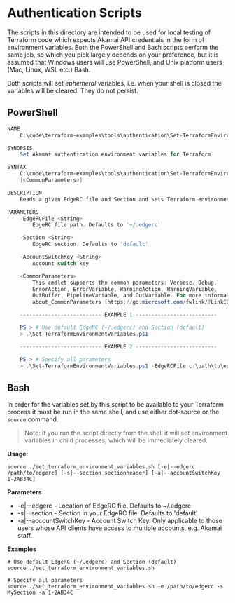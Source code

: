 # Authentication Scripts

The scripts in this directory are intended to be used for local testing of Terraform code which expects Akamai API credentials in the form of
environment variables. Both the PowerShell and Bash scripts perform the same job, so which you pick largely depends on your preference, but it
is assumed that Windows users will use PowerShell, and Unix platform users (Mac, Linux, WSL etc.) Bash.

Both scripts will set _ephemeral_ variables, i.e. when your shell is closed the variables will be cleared. They do not persist.

## PowerShell

```powershell
NAME
    C:\code\terraform-examples\tools\authentication\Set-TerraformEnvironmentVariables.ps1

SYNOPSIS
    Set Akamai authentication environment variables for Terraform

SYNTAX
    C:\code\terraform-examples\tools\authentication\Set-TerraformEnvironmentVariables.ps1 [[-EdgeRCFile] <String>] [[-Section] <String>] [[-AccountSwitchKey] <String>]
    [<CommonParameters>]

DESCRIPTION
    Reads a given EdgeRC file and Section and sets Terraform environment variables

PARAMETERS
    -EdgeRCFile <String>
        EdgeRC file path. Defaults to '~/.edgerc'

    -Section <String>
        EdgeRC section. Defaults to 'default'

    -AccountSwitchKey <String>
        Account switch key

    <CommonParameters>
        This cmdlet supports the common parameters: Verbose, Debug,
        ErrorAction, ErrorVariable, WarningAction, WarningVariable,
        OutBuffer, PipelineVariable, and OutVariable. For more information, see
        about_CommonParameters (https://go.microsoft.com/fwlink/?LinkID=113216).

    -------------------------- EXAMPLE 1 --------------------------

    PS > # Use default EdgeRC (~/.edgerc) and Section (default)
    > .\Set-TerraformEnvironmentVariables.ps1

    -------------------------- EXAMPLE 2 --------------------------

    PS > # Specify all parameters
    > .\Set-TerraformEnvironmentVariables.ps1 -EdgeRCFile c:\path\to\edgerc -Section MySection -AccountSwitchKey 1-2AB34C
```

## Bash

In order for the variables set by this script to be available to your Terraform process it must be run in the same shell, and use either dot-source or
the `source` command.

> Note: if you run the script directly from the shell it will set environment variables in child processes, which will be immediately cleared.

**Usage**:

```shell
source ./set_terraform_environment_variables.sh [-e|--edgerc /path/to/edgerc] [-s|--section sectionheader] [-a|--accountSwitchKey 1-2AB34C]
```

**Parameters**

- -e|--edgerc - Location of EdgeRC file. Defaults to ~/.edgerc
- -s|--section - Section in your EdgeRC file. Defaults to 'default'
- -a|--accountSwitchKey - Account Switch Key. Only applicable to those users whose API clients have access to multiple accounts, e.g. Akamai staff.

**Examples**

```shell
# Use default EdgeRC (~/.edgerc) and Section (default)
source ./set_terraform_environment_variables.sh
```

```shell
# Specify all parameters
source ./set_terraform_environment_variables.sh -e /path/to/edgerc -s MySection -a 1-2AB34C
```

